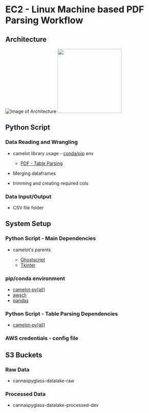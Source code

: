 # EC2 - Linux Machine based PDF Parsing Workflow
## Architecture
![Image of Architecture](https://github.com/yourfriend-gaurav-gurjar/musical-broccoli/blob/main/EC2%20-%20Linux%20Machine.png)
<img src="[https://github.com/yourfriend-gaurav-gurjar/musical-broccoli/blob/main/EC2%20-%20Linux%20Machine.png.jpg](https://github.com/yourfriend-gaurav-gurjar/musical-broccoli/blob/main/EC2%20-%20Linux%20Machine.png)" width="200"/>

## Python Script


### Data Reading and Wrangling

- camelot library usage - [conda/pip](/env.md) env

	- [PDF - Table Parsing](https://camelot-py.readthedocs.io/en/master/user/quickstart.html#read-the-pdf)

- Merging dataframes
- trimming and creating required cols

### Data Input/Output

- CSV file folder

## System Setup

### Python Script - Main Dependencies

- camelot's parents

	- [Ghostscript](https://www.ghostscript.com/)
	- [Tkinter](https://docs.python.org/3/library/tkinter.html)

### pip/conda environment

- [camelot-py[all]](https://camelot-py.readthedocs.io/en/master/)
- [awscli](https://pypi.org/project/awscli/)
- [pandas](https://pandas.pydata.org/)

### Python Script - Table Parsing Dependencies

- [camelot-py[all]](https://camelot-py.readthedocs.io/en/master/)

### AWS credentials - config file

## S3 Buckets
### Raw Data
- cannaspyglass-datalake-raw
### Processed Data
- cannaspyglass-datalake-processed-dev
